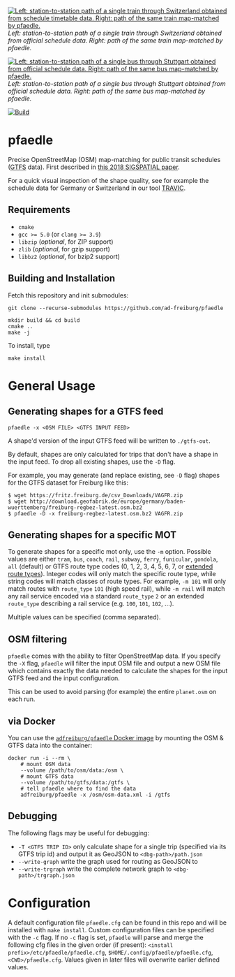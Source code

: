 [![Left: station-to-station path of a single train through Switzerland obtained from schedule timetable data. Right: path of the same train map-matched by pfaedle.](geo/schweiz_ex_res.png?raw=true)](geo/schweiz_ex.png?raw=true)
*Left: station-to-station path of a single train through Switzerland obtained from official schedule data. Right: path of the same train map-matched by pfaedle.*

[![Left: station-to-station path of a single bus through Stuttgart obtained from official schedule data. Right: path of the same bus map-matched by pfaedle.](geo/stuttgart_ex_res.png?raw=true)](geo/stuttgart_ex.png?raw=true)
*Left: station-to-station path of a single bus through Stuttgart obtained from official schedule data. Right: path of the same bus map-matched by pfaedle.*

[![Build](https://github.com/ad-freiburg/pfaedle/actions/workflows/build.yml/badge.svg)](https://github.com/ad-freiburg/pfaedle/actions/workflows/build.yml)

# pfaedle

Precise OpenStreetMap (OSM) map-matching for public transit schedules ([GTFS](https://developers.google.com/transit/gtfs/reference/) data).
First described in [this 2018 SIGSPATIAL paper](http://ad-publications.informatik.uni-freiburg.de/SIGSPATIAL_Sparse%20map%20matching%202018.pdf).

For a quick visual inspection of the shape quality, see for example the schedule data for Germany or Switzerland in our tool [TRAVIC](https://travic.app/?z=7&x=1261608.6&y=6430601.6).

## Requirements

 * `cmake`
 * `gcc >= 5.0` (or `clang >= 3.9`)
 * `libzip` (*optional*, for ZIP support)
 * `zlib` (*optional*, for gzip support)
 * `libbz2` (*optional*, for bzip2 support)

## Building and Installation

Fetch this repository and init submodules:

```
git clone --recurse-submodules https://github.com/ad-freiburg/pfaedle
```

```
mkdir build && cd build
cmake ..
make -j
```

To install, type
```
make install
```

# General Usage

## Generating shapes for a GTFS feed

```
pfaedle -x <OSM FILE> <GTFS INPUT FEED>
```

A shape'd version of the input GTFS feed will be written to `./gtfs-out`.

By default, shapes are only calculated for trips that don't have a shape in the
input feed. To drop all existing shapes, use the `-D` flag.

For example, you may generate (and replace existing, see `-D` flag) shapes for the GTFS dataset for Freiburg like this:

```
$ wget https://fritz.freiburg.de/csv_Downloads/VAGFR.zip
$ wget http://download.geofabrik.de/europe/germany/baden-wuerttemberg/freiburg-regbez-latest.osm.bz2
$ pfaedle -D -x freiburg-regbez-latest.osm.bz2 VAGFR.zip
```

## Generating shapes for a specific MOT

To generate shapes for a specific mot only, use the `-m` option. Possible
values are either `tram`, `bus`, `coach`, `rail`, `subway`, `ferry`, `funicular`,
`gondola`, `all` (default) or GTFS route type codes (0, 1, 2, 3, 4, 5, 6, 7, or [extended route types](https://developers.google.com/transit/gtfs/reference/extended-route-types)). Integer codes will only match the specific route type, while string codes will match classes of route types. For example, `-m 101` will only match routes with `route_type` `101` (high speed rail), while `-m rail` will match any rail service encoded via a standard `route_type` `2` or an extended `route_type` describing a rail service (e.g. `100`, `101`, `102`, ...).

Multiple values can be specified (comma separated).

## OSM filtering

`pfaedle` comes with the ability to filter OpenStreetMap data. If you specify
the `-X` flag, `pfaedle` will filter the input OSM file and output a new OSM
file which contains exactly the data needed to calculate the shapes for the
input GTFS feed and the input configuration.

This can be used to avoid parsing (for example) the entire `planet.osm` on each
run.

## via Docker

You can use the [`adfreiburg/pfaedle` Docker image](https://hub.docker.com/r/adfreiburg/pfaedle) by mounting the OSM & GTFS data into the container:

```shell
docker run -i --rm \
	# mount OSM data
	--volume /path/to/osm/data:/osm \
	# mount GTFS data
	--volume /path/to/gtfs/data:/gtfs \
	# tell pfaedle where to find the data
	adfreiburg/pfaedle -x /osm/osm-data.xml -i /gtfs
```

## Debugging

The following flags may be useful for debugging:

 * `-T <GTFS TRIP ID>` only calculate shape for a single trip (specified via its GTFS trip id) and output it as GeoJSON to
   `<dbg-path>/path.json`
 * `--write-graph` write the graph used for routing as GeoJSON to
 * `--write-trgraph` write the complete network graph to `<dbg-path>/trgraph.json`

# Configuration

A default configuration file `pfaedle.cfg` can be found in this repo and will be installed with `make install`. Custom configuration files can be specified with the `-c` flag. If no `-c` flag is set, `pfaedle` will parse and merge the following cfg files in the given order (if present): `<install prefix>/etc/pfaedle/pfaedle.cfg`, `$HOME/.config/pfaedle/pfaedle.cfg`, `<CWD>/pfaedle.cfg`. Values given in later files will overwrite earlier defined values.
